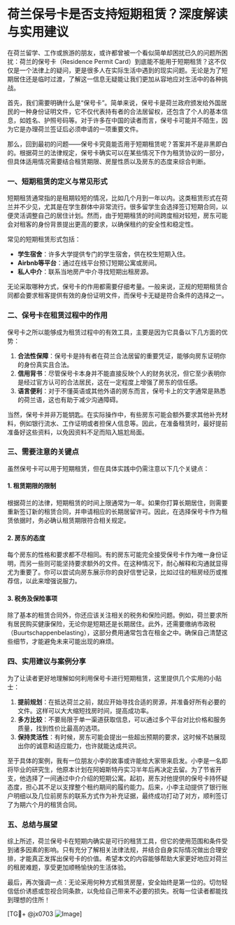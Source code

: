 # 荷兰保号卡是否支持短期租赁？深度解读与实用建议

在荷兰留学、工作或旅游的朋友，或许都曾被一个看似简单却困扰已久的问题所困扰：荷兰的保号卡（Residence Permit Card）到底能不能用于短期租赁？这不仅仅是一个法律上的疑问，更是很多人在实际生活中遇到的现实问题。无论是为了短期居住还是临时过渡，了解这一信息无疑能让我们更加从容地应对生活中的各种挑战。

首先，我们需要明确什么是“保号卡”。简单来说，保号卡是荷兰政府颁发给外国居民的一种身份证明文件，它不仅代表持有者的合法居留权，还包含了个人的基本信息，如姓名、护照号码等。对于许多在中国的读者而言，保号卡可能并不陌生，因为它是办理荷兰签证后必须申请的一项重要文件。

那么，回到最初的问题——保号卡究竟能否用于短期租赁呢？答案并不是非黑即白的。根据荷兰的法律规定，保号卡确实可以在某些情况下作为租赁协议的一部分，但具体适用情况需要结合租赁期限、房屋性质以及房东的态度来综合判断。

### 一、短期租赁的定义与常见形式

短期租赁通常指的是租期较短的情况，比如几个月到一年以内。这类租赁形式在荷兰并不少见，尤其是在学生群体中非常流行。很多留学生会选择签订短期合同，以便灵活调整自己的居住计划。然而，由于短期租赁的时间跨度相对较短，房东可能会对租客的身份背景提出更高的要求，以确保租约的安全性和稳定性。

常见的短期租赁形式包括：
- **学生宿舍**：许多大学提供专门的学生宿舍，供在校生短期入住。
- **Airbnb等平台**：通过在线平台预订短期公寓或房间。
- **私人中介**：联系当地房产中介寻找短期出租房源。

无论采取哪种方式，保号卡的作用都需要仔细考量。一般来说，正规的短期租赁合同都会要求租客提供有效的身份证明文件，而保号卡无疑是符合条件的选择之一。

### 二、保号卡在租赁过程中的作用

保号卡之所以能够成为租赁过程中的有效工具，主要是因为它具备以下几方面的优势：

1. **合法性保障**：保号卡是持有者在荷兰合法居留的重要凭证，能够向房东证明你的身份真实且合法。
2. **信用背书**：尽管保号卡本身并不能直接反映个人的财务状况，但它至少表明你是经过官方认可的合法居民，这在一定程度上增强了房东的信任感。
3. **语言便利**：对于不懂英语或其他外语的房东而言，保号卡上的文字通常是熟悉的荷兰语，这也有助于减少沟通障碍。

当然，保号卡并非万能钥匙。在实际操作中，有些房东可能会额外要求其他补充材料，例如银行流水、工作证明或者担保人信息等。因此，在准备租赁时，最好提前准备好这些资料，以免因资料不足而陷入尴尬局面。

### 三、需要注意的关键点

虽然保号卡可以用于短期租赁，但在具体实践中仍需注意以下几个关键点：

#### 1. 租赁期限的限制
根据荷兰的法律，短期租赁的时间上限通常为一年。如果你打算长期居住，则需要重新签订新的租赁合同，并申请相应的长期居留许可。因此，在选择保号卡作为租赁依据时，务必确认租赁期限符合相关规定。

#### 2. 房东的态度
每个房东的性格和要求都不尽相同。有的房东可能完全接受保号卡作为唯一身份证明，而另一些则可能坚持要求额外的文件。在这种情况下，耐心解释和沟通就显得尤为重要了。你可以尝试向房东展示你的良好信誉记录，比如过往的租房经历或推荐信，以此来增强说服力。

#### 3. 税务及保险事项
除了基本的租赁合同外，你还应该关注相关的税务和保险问题。例如，荷兰要求所有居民购买健康保险，无论你是短期还是长期居住。此外，还需要缴纳市政税（Buurtschappenbelasting），这部分费用通常包含在租金之中。确保自己清楚这些细节，才能避免未来可能出现的麻烦。

### 四、实用建议与案例分享

为了让读者更好地理解如何利用保号卡进行短期租赁，这里提供几个实用的小贴士：

1. **提前规划**：在抵达荷兰之前，就应开始寻找合适的房源，并准备好所有必要的文件。这样可以大大缩短找房时间，提高成功率。
2. **多方比较**：不要局限于单一渠道获取信息，可以通过多个平台对比价格和服务质量，找到性价比最高的选项。
3. **保持灵活性**：有时候，房东可能会提出一些超出预期的要求，这时候不妨展现出你的诚意和适应能力，也许就能达成共识。

至于具体的案例，我有一位朋友小李的故事或许能给大家带来启发。小李是一名即将毕业的研究生，他原本计划在阿姆斯特丹实习半年后再决定去留。为了节省开支，他选择了一间通过中介介绍的短期公寓。起初，房东对他提供的保号卡持怀疑态度，担心其不足以支撑整个租约期间的履约能力。后来，小李主动提供了银行账户明细以及几位前房东的联系方式作为补充证据，最终成功打动了对方，顺利签订了为期六个月的租赁合同。

### 五、总结与展望

综上所述，荷兰保号卡在短期内确实是可行的租赁工具，但它的使用范围和条件受到诸多因素的影响。只有充分了解相关法律法规，并结合自身实际情况做出合理安排，才能真正发挥出保号卡的价值。希望本文的内容能够帮助大家更好地应对荷兰的租房难题，享受更加顺畅愉快的生活体验。

最后，再次强调一点：无论采用何种方式租赁房屋，安全始终是第一位的。切勿轻信低价诱惑或忽视合同条款，以免给自己带来不必要的损失。祝每一位读者都能找到理想的住所！

[TG💪+ @jx0703 ![Image](https://github.com/user-attachments/assets/dbca1d08-cadb-493c-b0ec-ad6f7a83f270)]